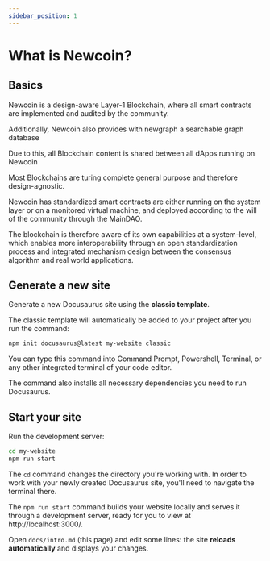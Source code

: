 ```yaml
---
sidebar_position: 1
---
```


# What is Newcoin?


## Basics

Newcoin is a design-aware Layer-1 Blockchain, where all smart contracts are implemented and audited by the community. 

Additionally, Newcoin also provides with newgraph a searchable graph database

Due to this, all Blockchain content is shared between all dApps running on Newcoin

Most Blockchains are turing complete general purpose and therefore design-agnostic. 

Newcoin has standardized smart contracts are either running on the system layer or on a monitored virtual machine, and deployed according to the will of the community through the MainDAO. 

The blockchain is therefore aware of its own capabilities at a system-level, which enables more interoperability through an open standardization process and integrated mechanism design between the consensus algorithm and real world applications.

## Generate a new site

Generate a new Docusaurus site using the **classic template**.

The classic template will automatically be added to your project after you run the command:

```bash
npm init docusaurus@latest my-website classic
```

You can type this command into Command Prompt, Powershell, Terminal, or any other integrated terminal of your code editor.

The command also installs all necessary dependencies you need to run Docusaurus.

## Start your site

Run the development server:

```bash
cd my-website
npm run start
```

The `cd` command changes the directory you're working with. In order to work with your newly created Docusaurus site, you'll need to navigate the terminal there.

The `npm run start` command builds your website locally and serves it through a development server, ready for you to view at http://localhost:3000/.

Open `docs/intro.md` (this page) and edit some lines: the site **reloads automatically** and displays your changes.
